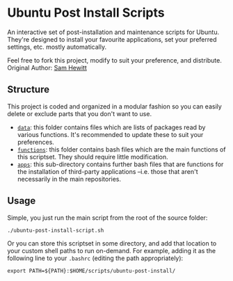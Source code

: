 Ubuntu Post Install Scripts
===========================

An interactive set of post-installation and maintenance scripts for Ubuntu. They're designed to install your favourite applications, set your preferred settings, etc. mostly automatically.

Feel free to fork this project, modify to suit your preference, and distribute. Original Author: [Sam Hewitt](https://github.com/snwh)

## Structure

This project is coded and organized in a modular fashion so you can easily delete or exclude parts that you don't want to use.

 * [`data`](/data): this folder contains files which are lists of packages read by various functions. It's recommended to update these to suit your preferences.
 * [`functions`](/functions): this folder contains bash files which are the main functions of this scriptset. They should require little modification.
 * [`apps`](/functions/apps): this sub-directory contains further bash files that are functions for the installation of third-party applications &ndash;i.e. those that aren't necessarily in the main repositories.

## Usage

Simple, you just run the main script from the root of the source folder:

    ./ubuntu-post-install-script.sh

Or you can store this scriptset in some directory, and add that location to your custom shell paths to run on-demand. For example, adding it as the following line to your `.bashrc` (editing the path appropriately):

    export PATH=${PATH}:$HOME/scripts/ubuntu-post-install/
